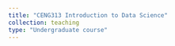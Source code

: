 ```yaml
---
title: "CENG313 Introduction to Data Science"
collection: teaching
type: "Undergraduate course"
---
```

